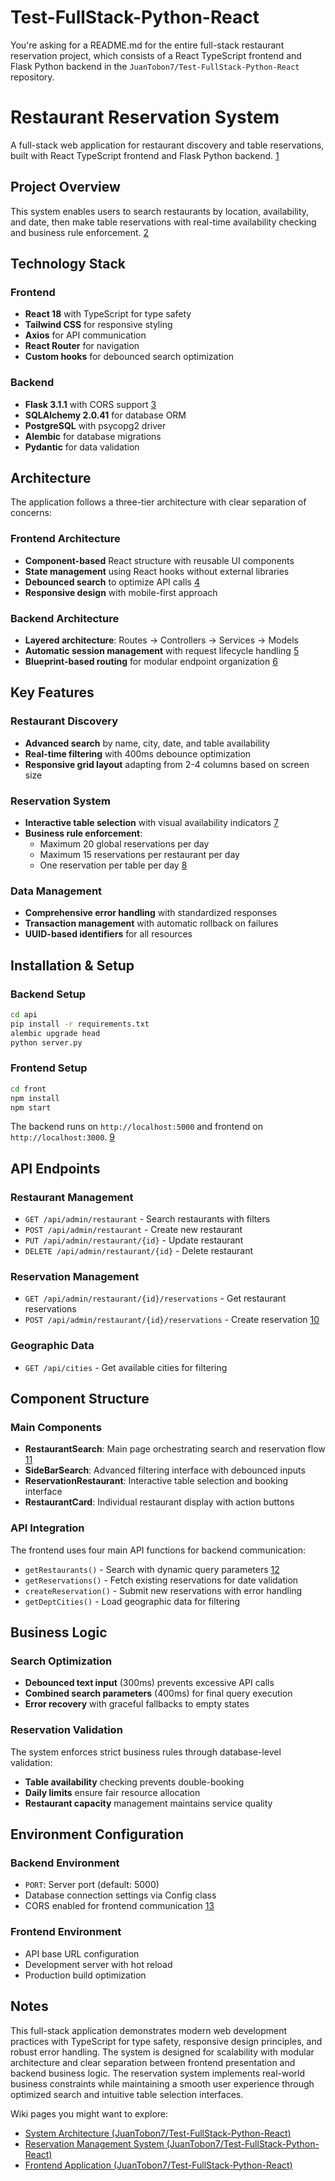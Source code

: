 # Test-FullStack-Python-React

You're asking for a README.md for the entire full-stack restaurant reservation project, which consists of a React TypeScript frontend and Flask Python backend in the `JuanTobon7/Test-FullStack-Python-React` repository. <cite/>

# Restaurant Reservation System

A full-stack web application for restaurant discovery and table reservations, built with React TypeScript frontend and Flask Python backend. [1](#1-0) 

## Project Overview

This system enables users to search restaurants by location, availability, and date, then make table reservations with real-time availability checking and business rule enforcement. [2](#1-1) 

## Technology Stack

### Frontend
- **React 18** with TypeScript for type safety
- **Tailwind CSS** for responsive styling  
- **Axios** for API communication
- **React Router** for navigation
- **Custom hooks** for debounced search optimization

### Backend
- **Flask 3.1.1** with CORS support [3](#1-2) 
- **SQLAlchemy 2.0.41** for database ORM
- **PostgreSQL** with psycopg2 driver
- **Alembic** for database migrations
- **Pydantic** for data validation

## Architecture

The application follows a three-tier architecture with clear separation of concerns:

### Frontend Architecture
- **Component-based** React structure with reusable UI components
- **State management** using React hooks without external libraries
- **Debounced search** to optimize API calls [4](#1-3) 
- **Responsive design** with mobile-first approach

### Backend Architecture  
- **Layered architecture**: Routes → Controllers → Services → Models
- **Automatic session management** with request lifecycle handling [5](#1-4) 
- **Blueprint-based routing** for modular endpoint organization [6](#1-5) 

## Key Features

### Restaurant Discovery
- **Advanced search** by name, city, date, and table availability
- **Real-time filtering** with 400ms debounce optimization
- **Responsive grid layout** adapting from 2-4 columns based on screen size

### Reservation System
- **Interactive table selection** with visual availability indicators [7](#1-6) 
- **Business rule enforcement**:
  - Maximum 20 global reservations per day
  - Maximum 15 reservations per restaurant per day  
  - One reservation per table per day [8](#1-7) 

### Data Management
- **Comprehensive error handling** with standardized responses
- **Transaction management** with automatic rollback on failures
- **UUID-based identifiers** for all resources

## Installation & Setup

### Backend Setup
```bash
cd api
pip install -r requirements.txt
alembic upgrade head
python server.py
```

### Frontend Setup  
```bash
cd front
npm install
npm start
```

The backend runs on `http://localhost:5000` and frontend on `http://localhost:3000`. [9](#1-8) 

## API Endpoints

### Restaurant Management
- `GET /api/admin/restaurant` - Search restaurants with filters
- `POST /api/admin/restaurant` - Create new restaurant
- `PUT /api/admin/restaurant/{id}` - Update restaurant
- `DELETE /api/admin/restaurant/{id}` - Delete restaurant

### Reservation Management  
- `GET /api/admin/restaurant/{id}/reservations` - Get restaurant reservations
- `POST /api/admin/restaurant/{id}/reservations` - Create reservation [10](#1-9) 

### Geographic Data
- `GET /api/cities` - Get available cities for filtering

## Component Structure

### Main Components
- **RestaurantSearch**: Main page orchestrating search and reservation flow [11](#1-10) 
- **SideBarSearch**: Advanced filtering interface with debounced inputs
- **ReservationRestaurant**: Interactive table selection and booking interface
- **RestaurantCard**: Individual restaurant display with action buttons

### API Integration
The frontend uses four main API functions for backend communication:
- `getRestaurants()` - Search with dynamic query parameters [12](#1-11) 
- `getReservations()` - Fetch existing reservations for date validation
- `createReservation()` - Submit new reservations with error handling
- `getDeptCities()` - Load geographic data for filtering

## Business Logic

### Search Optimization
- **Debounced text input** (300ms) prevents excessive API calls
- **Combined search parameters** (400ms) for final query execution
- **Error recovery** with graceful fallbacks to empty states

### Reservation Validation
The system enforces strict business rules through database-level validation:
- **Table availability** checking prevents double-booking
- **Daily limits** ensure fair resource allocation  
- **Restaurant capacity** management maintains service quality

## Environment Configuration

### Backend Environment
- `PORT`: Server port (default: 5000)
- Database connection settings via Config class
- CORS enabled for frontend communication [13](#1-12) 

### Frontend Environment  
- API base URL configuration
- Development server with hot reload
- Production build optimization

## Notes

This full-stack application demonstrates modern web development practices with TypeScript for type safety, responsive design principles, and robust error handling. The system is designed for scalability with modular architecture and clear separation between frontend presentation and backend business logic. The reservation system implements real-world business constraints while maintaining a smooth user experience through optimized search and intuitive table selection interfaces.

Wiki pages you might want to explore:
- [System Architecture (JuanTobon7/Test-FullStack-Python-React)](/wiki/JuanTobon7/Test-FullStack-Python-React#2)
- [Reservation Management System (JuanTobon7/Test-FullStack-Python-React)](/wiki/JuanTobon7/Test-FullStack-Python-React#3.2)
- [Frontend Application (JuanTobon7/Test-FullStack-Python-React)](/wiki/JuanTobon7/Test-FullStack-Python-React#4)
